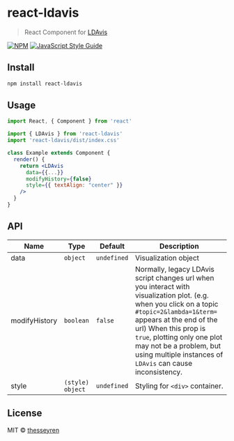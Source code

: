 # react-ldavis

> React Component for [LDAvis](https://github.com/cpsievert/LDAvis)

[![NPM](https://img.shields.io/npm/v/react-ldavis.svg)](https://www.npmjs.com/package/react-ldavis) [![JavaScript Style Guide](https://img.shields.io/badge/code_style-standard-brightgreen.svg)](https://standardjs.com)

## Install

```bash
npm install react-ldavis
```

## Usage

```jsx
import React, { Component } from 'react'

import { LDAvis } from 'react-ldavis'
import 'react-ldavis/dist/index.css'

class Example extends Component {
  render() {
    return <LDAvis
      data={{...}}
      modifyHistory={false}
      style={{ textAlign: "center" }}
    />
  }
}
```

## API

| Name | Type | Default | Description |
| - | - | - | - |
| data | `object` | `undefined` | Visualization object |
| modifyHistory | `boolean` | `false` | Normally, legacy LDAvis script changes url when you interact with visualization plot. (e.g. when you click on a topic `#topic=2&lambda=1&term=` appears at the end of the url) When this prop is `true`, plotting only one plot may not be a problem, but using multiple instances of `LDAvis` can cause inconsistency. |
| style | `(style) object` | `undefined` | Styling for `<div>` container. |

## License

MIT © [thesseyren](https://github.com/thesseyren)
